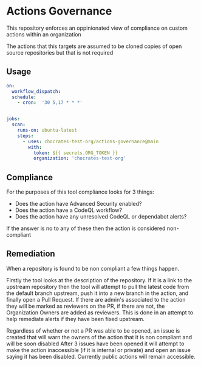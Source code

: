 # Actions Governance

This repository enforces an oppinionated view of compliance on custom actions within an organization

The actions that this targets are assumed to be cloned copies of open source repositories but that is not required

## Usage

```yaml
on:
  workflow_dispatch:
  schedule:
    - cron:  '30 5,17 * * *'


jobs:
  scan:
    runs-on: ubuntu-latest
    steps:
      - uses: chocrates-test-org/actions-governance@main
        with:
          token: ${{ secrets.ORG_TOKEN }}
          organization: 'chocrates-test-org'
```

## Compliance

For the purposes of this tool compliance looks for 3 things:
- Does the action have Advanced Security enabled?
- Does the action have a CodeQL workflow?
- Does the action have any unresolved CodeQL or dependabot alerts?

If the answer is no to any of these then the action is considered non-compliant

## Remediation

When a repository is found to be non compliant a few things happen.

Firstly the tool looks at the description of the repository.  If it is a link to the upstream repository then the tool will attempt to pull the latest code from the default branch upstream, push it into a new branch in the action, and finally open a Pull Request.
If there are admin's associated to the action they will be marked as reviewers on the PR, if there are not, the Organization Owners are added as reviewers.
This is done in an attempt to help remediate alerts if they have been fixed upstream.

Regardless of whether or not a PR was able to be opened, an issue is created that will warn the owners of the action that it is non compliant and will be soon disabled
After 3 issues have been opened it will attempt to make the action inaccessible (if it is internal or private) and open an issue saying it has been disabled.  Currently public actions will remain accessible.

